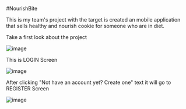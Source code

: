 #NourishBite

This is my team's project with the target is created an mobile application that sells healthy and nourish cookie for someone who are in diet.

Take a first look about the project 



![image](https://github.com/Quang-Thang/NourishBite/assets/84893287/91c50fc4-195d-4d10-b190-6cfd0b46de3d)



This is LOGIN Screen



![image](https://github.com/Quang-Thang/NourishBite/assets/84893287/1bc7b5fc-bc52-4c71-9dc7-4e202beb4a51)




After clicking "Not have an account yet? Create one" text it will go to REGISTER Screen



![image](https://github.com/Quang-Thang/NourishBite/assets/84893287/716db63f-ff7b-4282-a186-3b917912c4d8)

